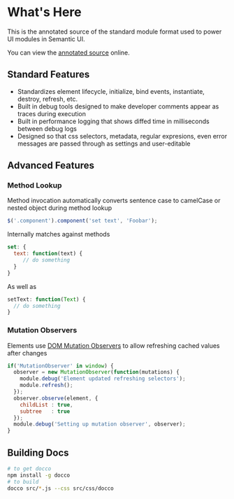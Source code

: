 # What's Here

This is the annotated source of the standard module format used to power UI modules in Semantic UI.

You can view the [annotated source](http://semantic-org.github.io/Module-Examples/docs/module.html) online.

## Standard Features

* Standardizes element lifecycle, initialize, bind events, instantiate, destroy, refresh, etc.
* Built in debug tools designed to make developer comments appear as traces during execution
* Built in performance logging that shows diffed time in milliseconds between debug logs
* Designed so that css selectors, metadata, regular expresions, even error messages are passed through as settings and user-editable

## Advanced Features

### Method Lookup
Method invocation automatically converts sentence case to camelCase or nested object during method lookup
```javascript
$('.component').component('set text', 'Foobar');
```

Internally matches against methods
```javascript
set: {
  text: function(text) {
     // do something
  }
}
```

As well as
```javascript
setText: function(Text) {
  // do something
}
```

### Mutation Observers

Elements use [DOM Mutation Observers](https://developer.mozilla.org/en-US/docs/Web/API/MutationObserver) to allow refreshing cached values after changes
```javascript
if('MutationObserver' in window) {
  observer = new MutationObserver(function(mutations) {
    module.debug('Element updated refreshing selectors');
    module.refresh();
  });
  observer.observe(element, {
    childList : true,
    subtree   : true
  });
  module.debug('Setting up mutation observer', observer);
}
```

## Building Docs


```bash
# to get docco
npm install -g docco
# to build
docco src/*.js --css src/css/docco
```
